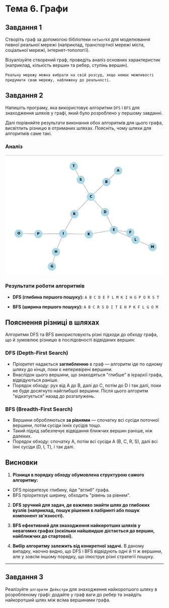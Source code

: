 # Тема 6. Графи


## Завдання 1

Створіть граф за допомогою бібліотеки `networkX` для моделювання певної реальної мережі (наприклад, транспортної мережі міста, соціальної мережі, інтернет-топології).

Візуалізуйте створений граф, проведіть аналіз основних характеристик (наприклад, кількість вершин та ребер, ступінь вершин).


    Реальну мережу можна вибрати на свій розсуд, якщо немає можливості придумати свою мережу, наближену до реальності.

## Завдання 2

Напишіть програму, яка використовує алгоритми `DFS` і `BFS` для знаходження шляхів у графі, який було розроблено у першому завданні.

Далі порівняйте результати виконання обох алгоритмів для цього графа, висвітлить різницю в отриманих шляхах. Поясніть, чому шляхи для алгоритмів саме такі.

### Аналіз

![graph](img.png)

### Результати роботи алгоритмів

- **DFS (глибина першого пошуку):** `A B C D E F L M K I H G P O R S T`

- **BFS (ширина першого пошуку):** `A B C R S D I T E H P K F L G O M`


## Пояснення різниці в шляхах

Алгоритми DFS та BFS використовують різні підходи до обходу графа, що й зумовлює різницю в послідовності відвіданих вершин:

### DFS (Depth-First Search)

- Пріоритет надається **заглибленню** в граф — алгоритм іде по одному шляху до кінця, поки є неперевірені вершини.
- Внаслідок цього вершини, що знаходяться "глибше" в ієрархії графа, відвідуються раніше.
- Порядок обходу: рух від A до B, далі до C, потім до D і так далі, поки не буде досягнуто найглибшої вершини. Після цього алгоритм "відкатується" назад до розгалужень.

### BFS (Breadth-First Search)

- Вершини обробляються **за рівнями** — спочатку всі сусіди поточної вершини, потім сусіди їхніх сусідів тощо.
- Такий підхід забезпечує відвідання ближчих вершин раніше, ніж далеких.
- Порядок обходу: спочатку A, потім всі сусіди A (B, C, R, S), далі всі їхні сусіди (D, I, T), і так далі.

## Висновки

1. **Різниця в порядку обходу обумовлена структурою самого алгоритму:**
 - DFS пріоритезує глибину, йде "вглиб" графа.
 - BFS пріоритезує ширину, обходить "рівень за рівнем".

2. **DFS зручний для задач, де важливо знайти шлях до глибоких вузлів (наприклад, пошук рішення в лабіринті або пошук компонент зв'язності).**

3. **BFS ефективний для знаходження найкоротших шляхів у невагомих графах (оскільки найшвидше дістається до вершин, найближчих до стартової).**

4. **Вибір алгоритму залежить від конкретної задачі.** В даному випадку, наочно видно, що DFS і BFS відвідують одні й ті ж вершини, але у зовсім іншому порядку, що ілюструє різні стратегії пошуку.

---



## Завдання 3

Реалізуйте `алгоритм Дейкстри` для знаходження найкоротшого шляху в розробленому графі: додайте у граф ваги до ребер та знайдіть найкоротший шлях між всіма вершинами графа.

